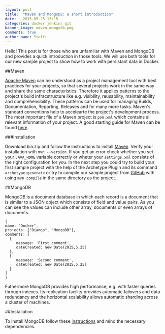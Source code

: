 ```yaml
---
layout: post
title:  "Maven and MongoDB: a short introduction"
date:   2015-05-25 13:15
categories: docker jenkins git
banner_image: maven_mongodb.png
comments: true
author_name: Steffi
---
```


Hello! This post is for those who are unfamiliar with Maven and MongoDB and provides a quick introduction in those tools. We will use both tools for our new sample project to show how to work with persistant data in Docker.

<!--more-->

##Maven

[Apache Maven](https://maven.apache.org/index.html) can be understood as a project management tool with best practices for your projects, so that several projects work in the same way and share the same characteristics. Therefore it applies patterns to the project's build infracstructure like e.g. visibility, reusability, maintainability and comprehensibility. These patterns can be used for managing Builds, Documentation, Reporting, Releases and for many more tasks. Maven's standard conventions help to accelearte the project's development process. The most important file of a Maven project is `pom.xml` which contains all relevant information of your project. A good starting guide for Maven can be found [here](https://maven.apache.org/guides/getting-started/maven-in-five-minutes.html). 

###Installation 

Download bin.zip and follow the instructions to install [Maven](http://maven.apache.org/download.cgi). Verify your installation with `mvn --version`. If you get an error check whether you set your `JAVA_HOME` variable correctly or wheter your `settings.xml` consists of the right configuration for you. 
In the next step you could try to build your first sample project with the help of the Archetype Plugin and its command `archetype:generate` or try to compile our sample project from [GitHub](https://github.com/learning-continuous-deployment/java-mongodb-sample) with using `mvn compile` in the same directory as the project. 


##MongoDB

MongoDB is a document database in which each record is a document that is similar to a JSON object which consists of field and value pairs. As you can see the values can include other array, documents or even arrays of documents. 

    {
    name: "Docker", 
    projects: ["Django", "MongoDB"],
    comments: [	
      {
         message: 'First comment',
         dateCreated: new Date(2015,5,25)
      },
      {
         message: 'Second comment',
         dateCreated: new Date(2015,5,25)
      }
    ]
    }

Futhermore MongoDB provides high performance, e.g. with faster queries through indexes. Its replication facility provides automatic failovers and data redundancy and the horizontal scalability allows automatic sharding across a cluster of machines. 
 

##Installation

To install MongoDB follow these [instructions](http://docs.mongodb.org/manual/installation/) and mind the necessary dependencies. 